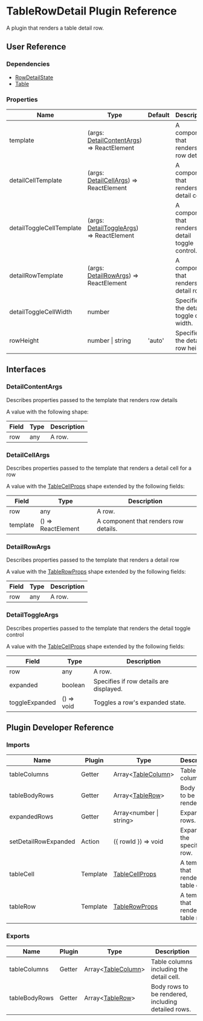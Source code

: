 # TableRowDetail Plugin Reference

A plugin that renders a table detail row.

## User Reference

### Dependencies

- [RowDetailState](row-detail-state.md)
- [Table](table.md)

### Properties

Name | Type | Default | Description
-----|------|---------|------------
template | (args: [DetailContentArgs](#detail-content-args)) => ReactElement | | A component that renders row details.
detailCellTemplate | (args: [DetailCellArgs](#detail-cell-args)) => ReactElement | | A component that renders a detail cell.
detailToggleCellTemplate | (args: [DetailToggleArgs](#detail-toggle-args)) => ReactElement | | A component that renders the detail toggle control.
detailRowTemplate | (args: [DetailRowArgs](#detail-row-args)) => ReactElement | | A component that renders a detail row.
detailToggleCellWidth | number | | Specifies the detail toggle cell width.
rowHeight | number &#124; string | 'auto' | Specifies the detail row height.

## Interfaces

### <a name="detail-content-args"></a>DetailContentArgs

Describes properties passed to the template that renders row details

A value with the following shape:

Field | Type | Description
------|------|------------
row | any | A row.

### <a name="detail-cell-args"></a>DetailCellArgs

Describes properties passed to the template that renders a detail cell for a row

A value with the [TableCellProps](table.md#tablecellprops) shape extended by the following fields:

Field | Type | Description
------|------|------------
row | any | A row.
template | () => ReactElement | A component that renders row details.

### <a name="detail-row-args"></a>DetailRowArgs

Describes properties passed to the template that renders a detail row

A value with the [TableRowProps](table.md#tablerowprops) shape extended by the following fields:

Field | Type | Description
------|------|------------
row | any | A row.

### <a name="detail-toggle-args"></a>DetailToggleArgs

Describes properties passed to the template that renders the detail toggle control

A value with the [TableCellProps](table.md#tablecellprops) shape extended by the following fields:

Field | Type | Description
------|------|------------
row | any | A row.
expanded | boolean | Specifies if row details are displayed.
toggleExpanded | () => void | Toggles a row's expanded state.

## Plugin Developer Reference

### Imports

Name | Plugin | Type | Description
-----|--------|------|------------
tableColumns | Getter | Array&lt;[TableColumn](table.md#tablecolumn)&gt; | Table columns.
tableBodyRows | Getter | Array&lt;[TableRow](table.md#tablerow)&gt; | Body rows to be rendered.
expandedRows | Getter | Array&lt;number &#124; string&gt; | Expanded rows.
setDetailRowExpanded | Action | ({ rowId }) => void | Expands the specified row.
tableCell | Template | [TableCellProps](table.md#tablecellprops) | A template that renders a table cell.
tableRow | Template | [TableRowProps](table.md#tablerowprops) | A template that renders a table row.

### Exports

Name | Plugin | Type | Description
-----|--------|------|------------
tableColumns | Getter | Array&lt;[TableColumn](table.md#tablecolumn)&gt; | Table columns including the detail cell.
tableBodyRows | Getter | Array&lt;[TableRow](table.md#tablerow)&gt; | Body rows to be rendered, including detailed rows.
